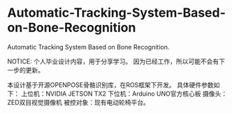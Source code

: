 # Automatic-Tracking-System-Based-on-Bone-Recognition
Automatic Tracking System Based on Bone Recognition.

NOTICE:
个人毕业设计内容，用于分享学习。
因为已经工作，所以可能不会有下一步的更新。


本设计基于开源OPENPOSE骨骼识别库，在ROS框架下开发。
具体硬件参数如下：
上位机：NVIDIA JETSON TX2
下位机：Arduino UNO官方核心板
摄像头：ZED双目视觉摄像机
被控对象：现有电动轮椅平台。
